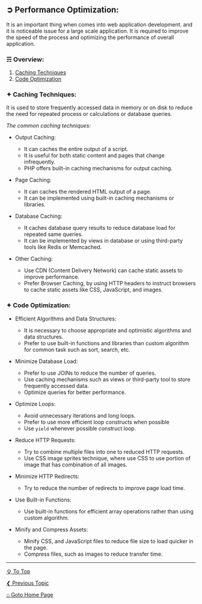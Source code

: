 ## &#10162; Performance Optimization:
It is an important thing when comes into web application development. and it is noticeable issue for a large scale application. It is required to improve the speed of the process and optimizing the performance of overall application.

### &#9780; Overview:
1. [Caching Techniques](#-caching-techniques)
2. [Code Optimization](#-code-optimization)

### &#10022; Caching Techniques:
It is used to store frequently accessed data in memory or on disk to reduce the need for repeated process or calculations or database queries.

*The common caching techniques:*
- Output Caching:
   - It can caches the entire output of a script.
   - It is useful for both static content and pages that change infrequently.
   - PHP offers built-in caching mechanisms for output caching.

- Page Caching:
   - It can caches the rendered HTML output of a page.
   - It can be implemented using built-in caching mechanisms or libraries.

- Database Caching:
   - It caches database query results to reduce database load for repeated same queries.
   - It can be implemented by views in database or using third-party tools like Redis or Memcached.

- Other Caching:
	 - Use CDN (Content Delivery Network) can cache static assets to improve performance.
	 - Prefer Browser Caching, by using HTTP headers to instruct browsers to cache static assets like CSS, JavaScript, and images.

### &#10022; Code Optimization:
- Efficient Algorithms and Data Structures:
   - It is necessary to choose appropriate and optimistic algorithms and data structures.
   - Prefer to use built-in functions and libraries than custom algorithm for common task such as sort, search, etc.

- Minimize Database Load:
   - Prefer to use JOINs to reduce the number of queries.
   - Use caching mechanisms such as views or third-party tool to store frequently accessed data.
   - Optimize queries for better performance.

- Optimize Loops:
   - Avoid unnecessary iterations and long loops.
   - Prefer to use more efficient loop constructs when possible
   - Use `yield` whenever possible construct loop.

- Reduce HTTP Requests:
   - Try to combine multiple files into one to reduced HTTP requests.
   - Use CSS image sprites technique, where use CSS to use portion of image that has combination of all images.

- Minimize HTTP Redirects:
   - Try to reduce the number of redirects to improve page load time.

- Use Built-in Functions:
   - Use built-in functions for efficient array operations rather than using custom algorithm.

- Minify and Compress Assets:
   - Minify CSS, and JavaScript files to reduce file size to load quicker in the page.
   - Compress files, such as images to reduce transfer time.

---
[&#8682; To Top](#-performance-optimization)

[&#10094; Previous Topic](./cli-with-php.md)

[&#8962; Goto Home Page](../README.md)